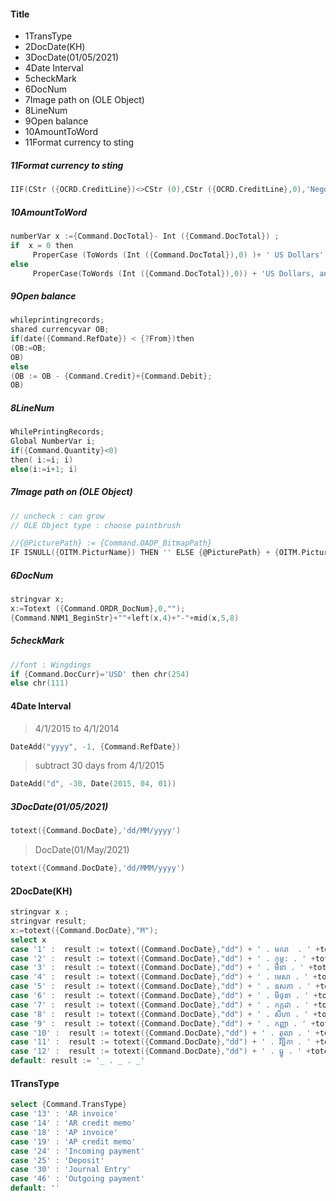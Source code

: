 #### Title
- 1TransType
- 2DocDate(KH)
- 3DocDate(01/05/2021)
- 4Date Interval
- 5checkMark
- 6DocNum
- 7Image path on (OLE Object)
- 8LineNum
- 9Open balance
- 10AmountToWord
- 11Format currency to sting
##### 11Format currency to sting
```go
IIF(CStr ({OCRD.CreditLine})<>CStr (0),CStr ({OCRD.CreditLine},0),'Negotiation')
```
##### 10AmountToWord
```go
numberVar x :={Command.DocTotal}- Int ({Command.DocTotal}) ;
if  x = 0 then
     ProperCase (ToWords (Int ({Command.DocTotal}),0) )+ ' US Dollars'
else
     ProperCase(ToWords (Int ({Command.DocTotal}),0)) + 'US Dollars, and ' + ProperCase(ToWords ((x * 100),0)) + ' cents'
```
##### 9Open balance
```go
whileprintingrecords;
shared currencyvar OB;
if(date({Command.RefDate}) < {?From})then 
(OB:=OB;
OB)
else
(OB := OB - {Command.Credit}+{Command.Debit};
OB)
```
##### 8LineNum
```go
WhilePrintingRecords;
Global NumberVar i;
if({Command.Quantity}<0)
then( i:=i; i)
else(i:=i+1; i)
```
##### 7Image path on (OLE Object)
```go
// uncheck : can grow
// OLE Object type : choose paintbrush

//{@PicturePath} := {Command.OADP_BitmapPath}
IF ISNULL({OITM.PicturName}) THEN '' ELSE {@PicturePath} + {OITM.PicturName}
```
##### 6DocNum
```go
stringvar x;
x:=Totext ({Command.ORDR_DocNum},0,"");
{Command.NNM1_BeginStr}+""+left(x,4)+"-"+mid(x,5,8)
```
##### 5checkMark
```go
//font : Wingdings
if {Command.DocCurr}='USD' then chr(254)
else chr(111)
```
#### 4Date Interval
> 4/1/2015 to 4/1/2014
```go
DateAdd("yyyy", -1, {Command.RefDate})
```
> subtract 30 days from 4/1/2015
```go
DateAdd("d", -30, Date(2015, 04, 01))
```
##### 3DocDate(01/05/2021)
```go
totext({Command.DocDate},'dd/MM/yyyy')
```
> DocDate(01/May/2021)
```go
totext({Command.DocDate},'dd/MMM/yyyy')
```
#### 2DocDate(KH)
```go
stringvar x ;
stringvar result;
x:=totext({Command.DocDate},"M");
select x 
case '1' :  result := totext({Command.DocDate},"dd") + ' . មករា  . ' +totext({Command.DocDate},"yy")
case '2' :  result := totext({Command.DocDate},"dd") + ' . កុម្ភ: . ' +totext({Command.DocDate},"yy")
case '3' :  result := totext({Command.DocDate},"dd") + ' . មីនា . ' +totext({Command.DocDate},"yy")
case '4' :  result := totext({Command.DocDate},"dd") + ' . មេសា . ' +totext({Command.DocDate},"yy")
case '5' :  result := totext({Command.DocDate},"dd") + ' . ឧសភា . ' +totext({Command.DocDate},"yy")
case '6' :  result := totext({Command.DocDate},"dd") + ' . មិថុនា . ' +totext({Command.DocDate},"yy")
case '7' :  result := totext({Command.DocDate},"dd") + ' . កក្កដា . ' +totext({Command.DocDate},"yy")
case '8' :  result := totext({Command.DocDate},"dd") + ' . សីហា . ' +totext({Command.DocDate},"yy")
case '9' :  result := totext({Command.DocDate},"dd") + ' . កញ្ញា . ' +totext({Command.DocDate},"yy")
case '10' :  result := totext({Command.DocDate},"dd") + ' . តុលា . ' +totext({Command.DocDate},"yy")
case '11' :  result := totext({Command.DocDate},"dd") + ' . វិច្ឆិកា . ' +totext({Command.DocDate},"yy")
case '12' :  result := totext({Command.DocDate},"dd") + ' . ធ្នូ . ' +totext({Command.DocDate},"yy")
default: result := '_ . _ . _' 
```
#### 1TransType
```go
select {Command.TransType} 
case '13' : 'AR invoice'  
case '14' : 'AR credit memo'
case '18' : 'AP invoice'
case '19' : 'AP credit memo'
case '24' : 'Incoming payment'
case '25' : 'Deposit'
case '30' : 'Journal Entry'
case '46' : 'Outgoing payment'
default: ''
```

